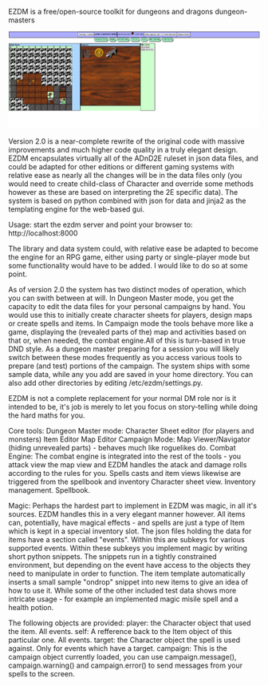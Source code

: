 EZDM is a free/open-source toolkit for dungeons and dragons dungeon-masters

![EZDM Screenshot](screenshot2.png?raw=true "EZDM2.0")

Version 2.0 is a near-complete rewrite of the original code with massive improvements and much
higher code quality in a truly elegant design.
EZDM encapsulates virtually all of the ADnD2E ruleset in json data files, and could be adapted
for other editions or different gaming systems with relative ease as nearly all the changes
will be in the data files only (you would need to create child-class of Character and override
some methods however as these are based on interpreting the 2E specific data). The system is based
on python combined with json for data and jinja2 as the templating engine for the web-based gui.

Usage: start the ezdm server and point your browser to: http://localhost:8000

The library and data system could, with relative ease be adapted to become the engine for an RPG
game, either using party or single-player mode but some functionality would have to be added.
I would like to do so at some point.

As of version 2.0 the system has two distinct modes of operation, which you can swith between at will.
In Dungeon Master mode, you get the capacity to edit the data files for your personal campaigns by hand.
You would use this to initially create character sheets for players, design maps or 
create spells and items. 
In Campaign mode the tools behave more like a game, displaying the (revealed parts of the) map and activities 
based on that or, when needed, the combat engine.All of this is turn-based in true DND style.
As a dungeon master preparing for a session you will likely switch between these modes frequently as you 
access various tools to prepare (and test) portions of the campaign.
The system ships with some sample data, while any you add are saved in your home directory.
You can also add other directories by editing /etc/ezdm/settings.py.

EZDM is not a complete replacement for your normal DM role nor is it intended to be, it's job is merely
to let you focus on story-telling while doing the hard maths for you. 

Core tools: 
Dungeon Master mode:
	Character Sheet editor (for players and monsters)
	Item Editor
	Map Editor
Campaign Mode:
	Map Viewer/Navigator (hiding unrevealed parts) - behaves much like roguelikes do.
	Combat Engine:
      The combat engine is integrated into the rest of the tools - you attack view the map view and 
      EZDM handles the atack and damage rolls according to the rules for you. Spells casts and item
      views likewise are triggered from the spellbook and inventory
	Character sheet view.
	Inventory management.
    Spellbook.

Magic:
Perhaps the hardest part to implement in EZDM was magic, in all it's sources. EZDM handles this in a
very elegant manner however. All items can, potentially, have magical effects - and spells are just a type
of Item which is kept in a special inventory slot.
The json files holding the data for items have a section called "events".
Within this are subkeys for various supported events. Within these subkeys you implement magic by writing 
short python snippets.
The snippets run in a tightly constrained environment, but depending on the event have access to the objects
they need to manipulate in order to function. The item template automatically inserts a small sample
"ondrop" snippet into new items to give an idea of how to use it. While some of the other included test
data shows more intricate usage - for example an implemented magic misile spell and a health potion.

The following objects are provided:
player: the Character object that used the item. All events.
self: A refference back to the Item object of this particular one. All events.
target: the Character object the spell is used against. Only for events which have a target.
campaign: This is the campaign object currently loaded, you can use campaign.message(), campaign.warning()
    and campaign.error() to send messages from your spells to the screen.




